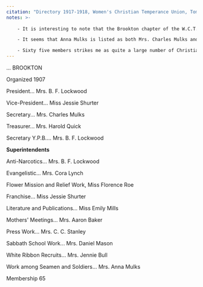 ```yaml
---
citation: "Directory 1917-1918, Women's Christian Temperance Union, Tompkins County, New York, p8. Tompkins County History Center, Ithaca NY."
notes: >-
    
    - It is interesting to note that the Brookton chapter of the W.C.T.U. was organized in 1907, the same year that Jessie Shurter and Emily Mills were baptized and officially joined the membership roll of Brookton Congregational Church. Emily is listed as Superintendent of Literature and Publications. Many of her neighbors are listed beside her: Jessie Shurter (later Jessie Brewer) Mrs. Dr. B. F. Lockwood, Mrs. Daniel Mason and Anna Mulks.

    - It seems that Anna Mulks is listed as both Mrs. Charles Mulks and Mrs. Anna Mulks? 

    - Sixty five members strikes me as quite a large number of Christian women supporting temperance for such a small area, especially considering there were a number of other chapters very close by, in Danby for example. 
---
```

...
BROOKTON 

Organized 1907

President... Mrs. B. F. Lockwood

Vice-President... Miss Jessie Shurter

Secretary... Mrs. Charles Mulks

Treasurer... Mrs. Harold Quick

Secretary Y.P.B.... Mrs. B. F. Lockwood

**Superintendents**

Anti-Narcotics... Mrs. B. F. Lockwood

Evangelistic... Mrs. Cora Lynch

Flower Mission and Relief Work, Miss Florence Roe

Franchise... Miss Jessie Shurter

Literature and Publications... Miss Emily Mills

Mothers' Meetings... Mrs. Aaron Baker

Press Work... Mrs. C. C. Stanley

Sabbath School Work... Mrs. Daniel Mason

White Ribbon Recruits... Mrs. Jennie Bull

Work among Seamen and Soldiers... Mrs. Anna Mulks

Membership 65 
